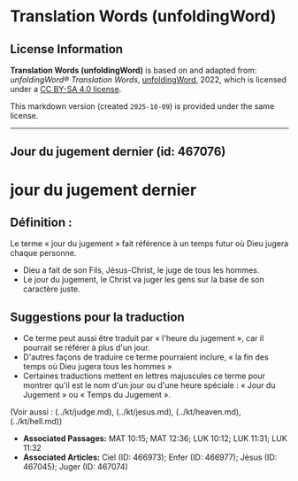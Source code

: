 # Translation Words (unfoldingWord)

## License Information

**Translation Words (unfoldingWord)** is based on and adapted from: _unfoldingWord® Translation Words_, [unfoldingWord](https://unfoldingword.org/utw), 2022, which is licensed under a [CC BY-SA 4.0 license](https://creativecommons.org/licenses/by-sa/4.0/legalcode.en).

This markdown version (created `2025-10-09`) is provided under the same license.



--------------------------------

## Jour du jugement dernier (id: 467076)

jour du jugement dernier
========================

Définition :
------------

Le terme « jour du jugement » fait référence à un temps futur où Dieu jugera chaque personne.

* Dieu a fait de son Fils, Jésus\-Christ, le juge de tous les hommes.
* Le jour du jugement, le Christ va juger les gens sur la base de son caractère juste.

Suggestions pour la traduction
------------------------------

* Ce terme peut aussi être traduit par « l'heure du jugement », car il pourrait se référer à plus d'un jour.
* D'autres façons de traduire ce terme pourraient inclure, « la fin des temps où Dieu jugera tous les hommes »
* Certaines traductions mettent en lettres majuscules ce terme pour montrer qu'il est le nom d'un jour ou d'une heure spéciale : « Jour du Jugement » ou « Temps du Jugement ».

(Voir aussi : (../kt/judge.md), (../kt/jesus.md), (../kt/heaven.md), (../kt/hell.md))

* **Associated Passages:** MAT 10:15; MAT 12:36; LUK 10:12; LUK 11:31; LUK 11:32
* **Associated Articles:** Ciel (ID: 466973); Enfer (ID: 466977); Jésus (ID: 467045); Juger (ID: 467074)

